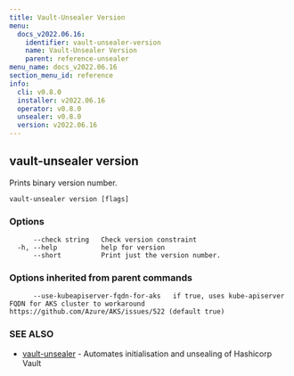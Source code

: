 ```yaml
---
title: Vault-Unsealer Version
menu:
  docs_v2022.06.16:
    identifier: vault-unsealer-version
    name: Vault-Unsealer Version
    parent: reference-unsealer
menu_name: docs_v2022.06.16
section_menu_id: reference
info:
  cli: v0.8.0
  installer: v2022.06.16
  operator: v0.8.0
  unsealer: v0.8.0
  version: v2022.06.16
---
```


## vault-unsealer version

Prints binary version number.

```
vault-unsealer version [flags]
```

### Options

```
      --check string   Check version constraint
  -h, --help           help for version
      --short          Print just the version number.
```

### Options inherited from parent commands

```
      --use-kubeapiserver-fqdn-for-aks   if true, uses kube-apiserver FQDN for AKS cluster to workaround https://github.com/Azure/AKS/issues/522 (default true)
```

### SEE ALSO

* [vault-unsealer](/docs/v2022.06.16/reference/unsealer/vault-unsealer)	 - Automates initialisation and unsealing of Hashicorp Vault


